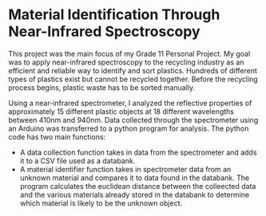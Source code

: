 # Material Identification Through Near-Infrared Spectroscopy

This project was the main focus of my Grade 11 Personal Project. My goal was to apply near-infrared spectroscopy to the recycling industry as an efficient and reliable way to identify and sort plastics. Hundreds of different types of plastics exist but cannot be recycled together. Before the recycling process begins, plastic waste has to be sorted manually.

Using a near-infrared spectrometer, I analyzed the reflective properties of approximately 15 different plastic objects at 18 different wavelengths between 410nm and 940nm. Data collected through the spectrometer using an Arduino was transferred to a python program for analysis. The python code has two main functions:

- A data collection function takes in data from the spectrometer and adds it to a CSV file used as a databank.
- A material identifier function takes in spectrometer data from an unknown material and compares it to data found in the databank. The program calculates the euclidean distance between the colleected data and the various materials already stored in the databank to determine which material is likely to be the unknown object. 

